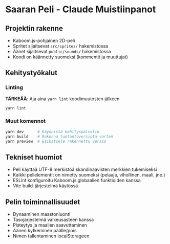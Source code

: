 # Saaran Peli - Claude Muistiinpanot

## Projektin rakenne
- Kaboom.js-pohjainen 2D-peli
- Spritet sijaitsevat `src/sprites/` hakemistossa
- Äänet sijaitsevat `public/sounds/` hakemistossa
- Koodi on käännetty suomeksi (kommentit ja muuttujat)

## Kehitystyökalut

### Linting
**TÄRKEÄÄ**: Aja aina `yarn lint` koodimuutosten jälkeen
```bash
yarn lint
```

### Muut komennot
```bash
yarn dev      # Käynnistä kehityspalvelin
yarn build    # Rakenna tuotantoversiota varten
yarn preview  # Esikatsele rakennettu versio
```

## Tekniset huomiot
- Peli käyttää UTF-8 merkistöä skandinaavisten merkkien tukemiseksi
- Kaikki pelielementit on nimetty suomeksi (pelaaja, vihollinen, maali, jne.)
- ESLint konfiguroitu Kaboom.js globaalien funktioiden kanssa
- Vite build-järjestelmä käytössä

## Pelin toiminnallisuudet
- Dynaaminen maastonluonti
- Tasojärjestelmä vaikeusasteen kanssa
- Pisteytys ja maalien saavuttaminen
- Äänen kytkeminen päälle/pois
- Nimen tallentaminen localStorageen
